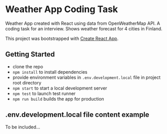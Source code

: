 # Weather App Coding Task

Weather App created with React using data from OpenWeatherMap API. A coding task for an interview. Shows weather forecast for 4 cities in Finland.

This project was bootstrapped with [Create React App](https://github.com/facebook/create-react-app).

## Getting Started

- clone the repo
- `npm install` to install dependencies
- provide environment variables in `.env.development.local` file in project root directory
- `npm start` to start a local development server
- `npm test` to launch test runner
- `npm run build` builds the app for production

## .env.development.local file content example

To be included...
